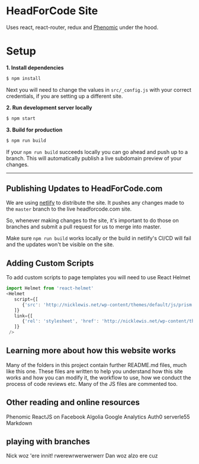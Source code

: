 # HeadForCode Site

Uses react, react-router, redux and [Phenomic](https://github.com/MoOx/phenomic) under the hood.

# Setup

**1. Install dependencies**

```bash
$ npm install
```

Next you will need to change the values in `src/_config.js` with your correct credentials, if you are setting up a different site.

**2. Run development server locally**

```bash
$ npm start
```

**3. Build for production**

```bash
$ npm run build
```

If your `npm run build` succeeds locally you can go ahead and push up to a branch. This will automatically publish a live subdomain preview of your changes.

---

## Publishing Updates to HeadForCode.com

We are using [netlify](http://netlify.com) to distribute the site. It pushes any changes made to the `master` branch to the live headforcode.com site.

So, whenever making changes to the site, it's important to do those on branches and submit a pull request for us to merge into master.

Make sure `npm run build` works locally or the build in netlify's CI/CD will fail and the updates won't be visible on the site.


## Adding Custom Scripts

To add custom scripts to page templates you will need to use React Helmet

```js
import Helmet from 'react-helmet'
<Helmet
   script={[
      {'src': 'http://nicklewis.net/wp-content/themes/default/js/prism.js', 'type': 'text/javascript'}
   ]}
   link={[
      {'rel': 'stylesheet', 'href': 'http://nicklewis.net/wp-content/themes/default/css/prism.css'},
   ]}
 />
```

## Learning more about how this website works

Many of the folders in this project contain further README.md files, much like this one. These files are written to help you understand how this site works 
and how you can modify it, the workflow to use, how we conduct the process of code reviews etc. Many of the JS files are commented too.

## Other reading and online resources

Phenomic
ReactJS on Facebook
Algolia
Google Analytics
Auth0
serverle55
Markdown

## playing with branches
Nick woz 'ere innit!
rwerewrwerwerwerr
Dan woz alzo ere cuz
